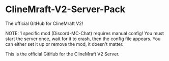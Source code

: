 # ClineMraft-V2-Server-Pack
The official GitHub for ClineMraft V2!

NOTE: 1 specific mod (Discord-MC-Chat) requires manual config! You must start the server once, wait for it to crash, then the config file appears. You can either set it up or remove the mod, it doesn't matter.

This is the official GitHub for the ClineMraft V2 Server.
